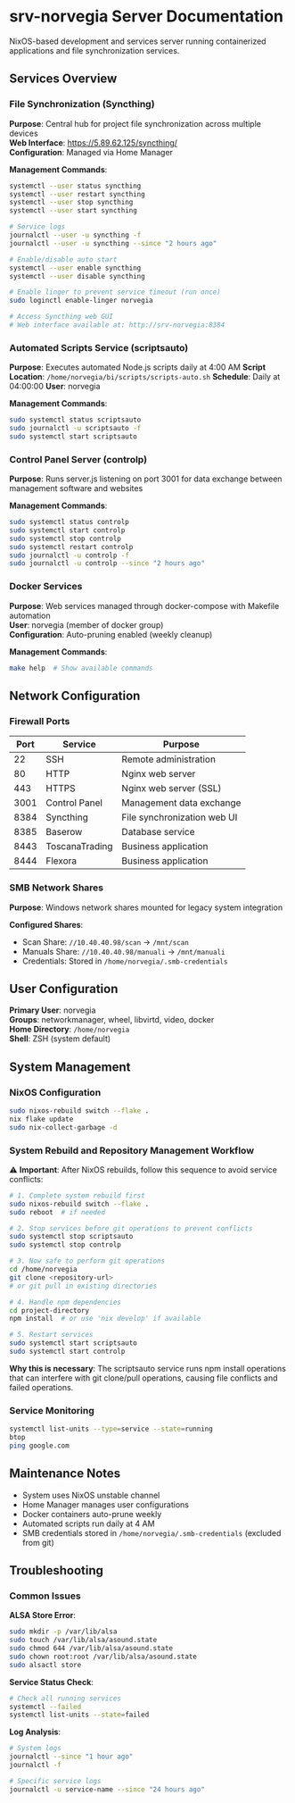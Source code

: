 # srv-norvegia Server Documentation

NixOS-based development and services server running containerized applications and file synchronization services.

## Services Overview

### File Synchronization (Syncthing)
**Purpose**: Central hub for project file synchronization across multiple devices  
**Web Interface**: https://5.89.62.125/syncthing/  
**Configuration**: Managed via Home Manager  

**Management Commands**:
```bash
systemctl --user status syncthing
systemctl --user restart syncthing
systemctl --user stop syncthing
systemctl --user start syncthing

# Service logs
journalctl --user -u syncthing -f
journalctl --user -u syncthing --since "2 hours ago"

# Enable/disable auto start
systemctl --user enable syncthing
systemctl --user disable syncthing

# Enable linger to prevent service timeout (run once)
sudo loginctl enable-linger norvegia

# Access Syncthing web GUI
# Web interface available at: http://srv-norvegia:8384
```

### Automated Scripts Service (scriptsauto)
**Purpose**: Executes automated Node.js scripts daily at 4:00 AM
**Script Location**: `/home/norvegia/bi/scripts/scripts-auto.sh`
**Schedule**: Daily at 04:00:00
**User**: norvegia

**Management Commands**:
```bash
sudo systemctl status scriptsauto
sudo journalctl -u scriptsauto -f
sudo systemctl start scriptsauto
```

### Control Panel Server (controlp)
**Purpose**: Runs server.js listening on port 3001 for data exchange between management software and websites

**Management Commands**:
```bash
sudo systemctl status controlp
sudo systemctl start controlp
sudo systemctl stop controlp
sudo systemctl restart controlp
sudo journalctl -u controlp -f
sudo journalctl -u controlp --since "2 hours ago"
```

### Docker Services
**Purpose**: Web services managed through docker-compose with Makefile automation  
**User**: norvegia (member of docker group)  
**Configuration**: Auto-pruning enabled (weekly cleanup)  

**Management Commands**:
```bash
make help  # Show available commands
```

## Network Configuration

### Firewall Ports
| Port | Service | Purpose |
|------|---------|---------|
| 22   | SSH     | Remote administration |
| 80   | HTTP    | Nginx web server |
| 443  | HTTPS   | Nginx web server (SSL) |
| 3001 | Control Panel | Management data exchange |
| 8384 | Syncthing | File synchronization web UI |
| 8385 | Baserow | Database service |
| 8443 | ToscanaTrading | Business application |
| 8444 | Flexora | Business application |

### SMB Network Shares
**Purpose**: Windows network shares mounted for legacy system integration  

**Configured Shares**:
- Scan Share: `//10.40.40.98/scan` → `/mnt/scan`
- Manuals Share: `//10.40.40.98/manuali` → `/mnt/manuali`
- Credentials: Stored in `/home/norvegia/.smb-credentials`

## User Configuration

**Primary User**: norvegia  
**Groups**: networkmanager, wheel, libvirtd, video, docker  
**Home Directory**: `/home/norvegia`  
**Shell**: ZSH (system default)  

## System Management

### NixOS Configuration
```bash
sudo nixos-rebuild switch --flake .
nix flake update
sudo nix-collect-garbage -d
```

### System Rebuild and Repository Management Workflow

⚠️ **Important**: After NixOS rebuilds, follow this sequence to avoid service conflicts:

```bash
# 1. Complete system rebuild first
sudo nixos-rebuild switch --flake .
sudo reboot  # if needed

# 2. Stop services before git operations to prevent conflicts
sudo systemctl stop scriptsauto
sudo systemctl stop controlp

# 3. Now safe to perform git operations
cd /home/norvegia
git clone <repository-url>
# or git pull in existing directories

# 4. Handle npm dependencies
cd project-directory
npm install  # or use 'nix develop' if available

# 5. Restart services
sudo systemctl start scriptsauto
sudo systemctl start controlp
```

**Why this is necessary**: The scriptsauto service runs npm install operations that can interfere with git clone/pull operations, causing file conflicts and failed operations.

### Service Monitoring
```bash
systemctl list-units --type=service --state=running
btop
ping google.com
```

## Maintenance Notes

- System uses NixOS unstable channel
- Home Manager manages user configurations  
- Docker containers auto-prune weekly
- Automated scripts run daily at 4 AM
- SMB credentials stored in `/home/norvegia/.smb-credentials` (excluded from git)

## Troubleshooting

### Common Issues

**ALSA Store Error**:
```bash
sudo mkdir -p /var/lib/alsa
sudo touch /var/lib/alsa/asound.state
sudo chmod 644 /var/lib/alsa/asound.state
sudo chown root:root /var/lib/alsa/asound.state
sudo alsactl store
```

**Service Status Check**:
```bash
# Check all running services
systemctl --failed
systemctl list-units --state=failed
```

**Log Analysis**:
```bash
# System logs
journalctl --since "1 hour ago"
journalctl -f

# Specific service logs
journalctl -u service-name --since "24 hours ago"
```